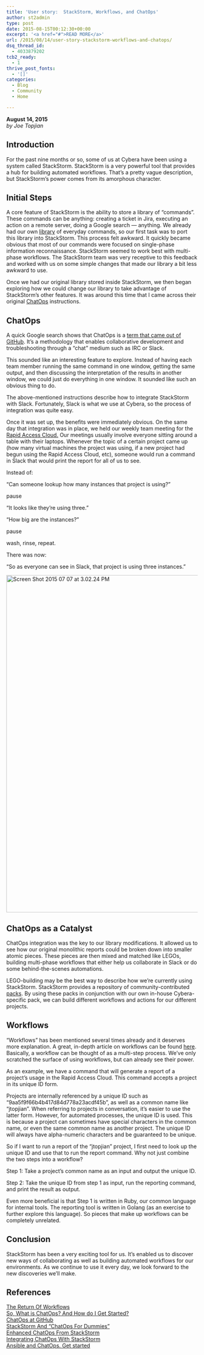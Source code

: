 ```yaml
---
title: 'User story:  StackStorm, Workflows, and ChatOps'
author: st2admin
type: post
date: 2015-08-15T00:12:30+00:00
excerpt: '<a href="#">READ MORE</a>'
url: /2015/08/14/user-story-stackstorm-workflows-and-chatops/
dsq_thread_id:
  - 4033879202
tcb2_ready:
  - 1
thrive_post_fonts:
  - '[]'
categories:
  - Blog
  - Community
  - Home

---
```

**August 14, 2015**  
_by Joe Topjian_

<h2 dir="ltr">
  Introduction
</h2>

<p dir="ltr">
  For the past nine months or so, some of us at Cybera have been using a system called StackStorm. StackStorm is a very powerful tool that provides a hub for building automated workflows. That&#8217;s a pretty vague description, but StackStorm&#8217;s power comes from its amorphous character.
</p>

<h2 dir="ltr">
  <a name="initalsteps"></a>Initial Steps
</h2>

<p dir="ltr">
  A core feature of StackStorm is the ability to store a library of &#8220;commands&#8221;. These commands can be anything: creating a ticket in Jira, executing an action on a remote server, doing a Google search — anything. We already had our own <a href="https://github.com/cybera/novac/tree/icehouse" target="_blank">library</a> of everyday commands, so our first task was to port this library into StackStorm. This process felt awkward. It quickly became obvious that most of our commands were focused on single-phase information reconnaissance. StackStorm seemed to work best with multi-phase workflows. The StackStorm team was very receptive to this feedback and worked with us on some simple changes that made our library a bit less awkward to use.
</p>

<p dir="ltr">
  <!--more-->
</p>

<p dir="ltr">
  Once we had our original library stored inside StackStorm, we then began exploring how we could change our library to take advantage of StackStorm&#8217;s other features. It was around this time that I came across their original <a href="https://github.com/StackStorm/st2/blob/master/instructables/chatops.md" target="_blank">ChatOps</a> instructions.
</p>

<h2 dir="ltr">
  <a name="chatops"></a>ChatOps
</h2>

<p dir="ltr">
  A quick Google search shows that ChatOps is a <a href="https://www.pagerduty.com/blog/what-is-chatops/" target="_blank">term that came out of GitHub</a>. It&#8217;s a methodology that enables collaborative development and troubleshooting through a &#8220;chat&#8221; medium such as IRC or Slack.
</p>

<p dir="ltr">
  This sounded like an interesting feature to explore. Instead of having each team member running the same command in one window, getting the same output, and then discussing the interpretation of the results in another window, we could just do everything in one window. It sounded like such an obvious thing to do.
</p>

<p dir="ltr">
  The above-mentioned instructions describe how to integrate StackStorm with Slack. Fortunately, Slack is what we use at Cybera, so the process of integration was quite easy.
</p>

<p dir="ltr">
  Once it was set up, the benefits were immediately obvious. On the same day that integration was in place, we held our weekly team meeting for the <a href="http://www.cybera.ca/projects/cloud-resources/rapid-access-cloud/" target="_blank">Rapid Access Cloud.</a> Our meetings usually involve everyone sitting around a table with their laptops. Whenever the topic of a certain project came up (how many virtual machines the project was using, if a new project had begun using the Rapid Access Cloud, etc), someone would run a command in Slack that would print the report for all of us to see.
</p>

<p dir="ltr">
  Instead of:
</p>

<p dir="ltr">
  &#8220;Can someone lookup how many instances that project is using?&#8221;
</p>

<p dir="ltr">
  pause
</p>

<p dir="ltr">
  &#8220;It looks like they&#8217;re using three.&#8221;
</p>

<p dir="ltr">
  &#8220;How big are the instances?&#8221;
</p>

<p dir="ltr">
  pause
</p>

<p dir="ltr">
  wash, rinse, repeat.
</p>

<p dir="ltr">
  There was now:
</p>

<p dir="ltr">
  &#8220;So as everyone can see in Slack, that project is using three instances.&#8221;
</p>

<p dir="ltr">
  <img loading="lazy" class="left" title="" src="http://www.cybera.ca/assets/Uploads/_resampled/resizedimage714889-Screen-Shot-2015-07-07-at-3.02.24-PM.png" alt="Screen Shot 2015 07 07 at 3.02.24 PM" width="714" height="889" />
</p>

<h2 dir="ltr">
  <a name="chatopscatalyst"></a>ChatOps as a Catalyst
</h2>

<p dir="ltr">
  ChatOps integration was the key to our library modifications. It allowed us to see how our original monolithic reports could be broken down into smaller atomic pieces. These pieces are then mixed and matched like LEGOs, building multi-phase workflows that either help us collaborate in Slack or do some behind-the-scenes automations.
</p>

<p dir="ltr">
  LEGO-building may be the best way to describe how we&#8217;re currently using StackStorm. StackStorm provides a repository of community-contributed <a href="https://exchange.stackstorm.org" target="_blank">packs</a>. By using these packs in conjunction with our own in-house Cybera-specific pack, we can build different workflows and actions for our different projects.
</p>

<h2 dir="ltr">
  <a name="workflows"></a>Workflows
</h2>

<p dir="ltr">
  &#8220;Workflows&#8221; has been mentioned several times already and it deserves more explanation. A great, in-depth article on workflows can be found <a href="http://stackstorm.com/2015/04/10/the-return-of-workflows/" target="_blank">here</a>. Basically, a workflow can be thought of as a multi-step process. We&#8217;ve only scratched the surface of using workflows, but can already see their power.
</p>

<p dir="ltr">
  As an example, we have a command that will generate a report of a project&#8217;s usage in the Rapid Access Cloud. This command accepts a project in its unique ID form.
</p>

<p dir="ltr">
  Projects are internally referenced by a unique ID such as &#8220;9aa5f9f66b4b417d84d778a23acdf45b&#8221;, as well as a common name like &#8220;jtopjian&#8221;. When referring to projects in conversation, it&#8217;s easier to use the latter form. However, for automated processes, the unique ID is used. This is because a project can sometimes have special characters in the common name, or even the same common name as another project. The unique ID will always have alpha-numeric characters and be guaranteed to be unique.
</p>

<p dir="ltr">
  So if I want to run a report of the &#8220;jtopjian&#8221; project, I first need to look up the unique ID and use that to run the report command. Why not just combine the two steps into a workflow?
</p>

<p dir="ltr">
  Step 1: Take a project&#8217;s common name as an input and output the unique ID.
</p>

<p dir="ltr">
  Step 2: Take the unique ID from step 1 as input, run the reporting command, and print the result as output.
</p>

<p dir="ltr">
  Even more beneficial is that Step 1 is written in Ruby, our common language for internal tools. The reporting tool is written in Golang (as an exercise to further explore this language). So pieces that make up workflows can be completely unrelated.
</p>

<h2 dir="ltr">
  <a name="conclusion"></a>Conclusion
</h2>

<p dir="ltr">
  StackStorm has been a very exciting tool for us. It&#8217;s enabled us to discover new ways of collaborating as well as building automated workflows for our environments. As we continue to use it every day, we look forward to the new discoveries we&#8217;ll make.
</p>

<h2 dir="ltr">
  <a name="refernces"></a>References
</h2>

<p dir="ltr">
  <a href="http://stackstorm.com/2015/04/10/the-return-of-workflows/" target="_blank">The Return Of Workflows<br /> </a><a href="https://www.pagerduty.com/blog/what-is-chatops/" target="_blank">So, What is ChatOps? And How do I Get Started?<br /> </a><a href="https://speakerdeck.com/jnewland/chatops-at-github" target="_blank">ChatOps at GitHub<br /> </a><a href="http://stackstorm.com/2015/04/23/stackstorm-and-chatops-for-dummies/" target="_blank">StackStorm And “ChatOps For Dummies”<br /> </a><a href="http://stackstorm.com/2015/06/08/enhanced-chatops-from-stackstorm/" target="_blank">Enhanced ChatOps From StackStorm<br /> </a><a href="http://stackstorm.com/2015/06/12/integrating-chatops-with-stackstorm/" target="_blank">Integrating ChatOps With StackStorm<br /> </a><a href="http://stackstorm.com/2015/06/24/ansible-chatops-get-started-%F0%9F%9A%80/" target="_blank">Ansible and ChatOps. Get started</a>
</p><nav class="blog-navigation"></nav>